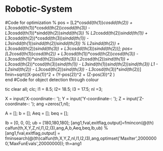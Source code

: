 # Robotic-System
#Code for optimization
% pos = [L2*cosdd(th(1))*cosdd(th(2)) + L3*cosdd(th(1))*cosdd(th(2))*cosdd(th(3)) - L3*cosdd(th(1))*sindd(th(2))*sindd(th(3))
%  L2*cosdd(th(2))*sindd(th(1)) + L3*cosdd(th(2))*cosdd(th(3))*sindd(th(1)) - L3*sindd(th(1))*sindd(th(2))*sindd(th(3))
%                             L2*sindd(th(2)) + L3*cosdd(th(2))*sindd(th(3)) + L3*cosdd(th(3))*sindd(th(2))];
pos=[L2*cosd(th(1))*cosd(th(2)) + L3*cosd(th(1))*cosd(th(2))*cosd(th(3)) - L3*cosd(th(1))*sind(th(2))*sind(th(3))
 L2*cosd(th(2))*sind(th(1)) + L3*cosd(th(2))*cosd(th(3))*sind(th(1)) - L3*sind(th(1))*sind(th(2))*sind(th(3))
                       L1 - L2*sind(th(2)) - L3*cosd(th(2))*sind(th(3)) - L3*cosd(th(3))*sind(th(2))]
fmin=sqrt((X-pos(1))^2 + (Y-pos(2))^2 + (Z-pos(3))^2 )     
end
#Code for object detection through colour 

tic
clear all;
clc;
l1 = 8.5;
l2= 18.5;
l3 = 17.5; 
nl =3;

X = input('X-coordinate-: ');
Y = input('Y-coordinate-: ');
Z = input('Z-coordinate-: ');
ang =zeros(1,nl);

A = [];
b = [];
Aeq = [];
beq = [];

lb = [0, 0, 0];
ub = [180,180,180];
  [ang1,fval,exitflag,output]=fmincon(@(th) calfun(th,X,Y,Z,nl,l1,l2,l3),ang,A,b,Aeq,beq,lb,ub)
%  [ang1,fval,exitflag,output] = fminsearch(@(th)calfun(th,X,Y,Z,nl,l1,l2,l3),ang,optimset('MaxIter',20000000,'MaxFunEvals',20000000));
th=ang1


